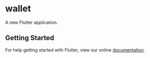 # wallet

A new Flutter application.

## Getting Started

For help getting started with Flutter, view our online
[documentation](https://flutter.io/).
